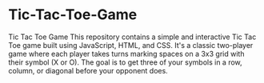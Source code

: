 # Tic-Tac-Toe-Game
Tic Tac Toe Game This repository contains a simple and interactive Tic Tac Toe game built using JavaScript, HTML, and CSS. It's a classic two-player game where each player takes turns marking spaces on a 3x3 grid with their symbol (X or O). The goal is to get three of your symbols in a row, column, or diagonal before your opponent does.
